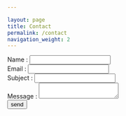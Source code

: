 ```yaml
---

layout: page
title: Contact
permalink: /contact
navigation_weight: 2
---
```


<div class="content">
  <div class="container">
    <div class="contact">
      <div class="contact-grids">
        <div class="contact-form">
          <form action="http://formspree.io/hackeduser@hackermail.com" method="POST">
            <div class="contact-form-row">
              <div>
                <span>Name :</span>
                <input type="text" class="text" name="name" onfocus="this.value = '';" onblur="if (this.value == '') {this.value = '';}">
              </div>
              <div>
                <span>Email :</span>
                <input type="text" class="text" name="_replyto" onfocus="this.value = '';" onblur="if (this.value == '') {this.value = '';}">
              </div>
              <div>
                <span>Subject :</span>
                <input type="text" class="text" name="subject" onfocus="this.value = '';" onblur="if (this.value == '') {this.value = '';}">
              </div>
              <div class="clearfix"> </div>
            </div>
            <div class="clearfix"> </div>
            <div class="contact-form-row2">
              <span>Message :</span>
              <textarea name="message"> </textarea>
            </div>
            <input type="hidden" name="_next" value="http://zyten.github.io/dmon-web/thanks" /> <!-- redir link-->
            <input type="text" name="_gotcha" style="display:none" /> <!--spam prevention -->
            <input type="submit" value="send">
          </form>
        </div>
      </div>
    </div>
  </div>
</div>